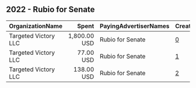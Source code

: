 ## 2022 - Rubio for Senate 
|OrganizationName|Spent|PayingAdvertiserNames|CreativeUrls|Impressions|Genders|AgeBrackets|CountryCodes|BillingAddresses|CandidateBallotInformation|
|:---|---:|:---|:---|---:|:---|:---|:---|:---|:---|
|Targeted Victory  LLC|1,800.00 USD|Rubio for Senate|[0](https://www.snap.com/political-ads/asset/3761f4a9f7ec15ca5d12e964df25a54a5a3a6a1cd6220f747a629d049504d57c?mediaType=png)|708,187|||united states|"1100 Wilson Blvd, 10th Floor,Arlington,22209,US"|Marco Rubio|
|Targeted Victory  LLC|77.00 USD|Rubio for Senate|[1](https://www.snap.com/political-ads/asset/e8549a2427d89418e9aad5f68b28f05462fed3b6ecf7b204997b2cd2ac292fae?mediaType=jpg)|8,092||18+|united states|"1100 Wilson Blvd, 10th Floor,Arlington,22209,US"|Marco Rubio|
|Targeted Victory  LLC|138.00 USD|Rubio for Senate|[2](https://www.snap.com/political-ads/asset/de0e47c756c247c74a73ce9b1eeb5b2822e9aaf23c39ef93961a181063f40d33?mediaType=jpg)|15,631||18+|united states|"1100 Wilson Blvd, 10th Floor,Arlington,22209,US"|Marco Rubio|
